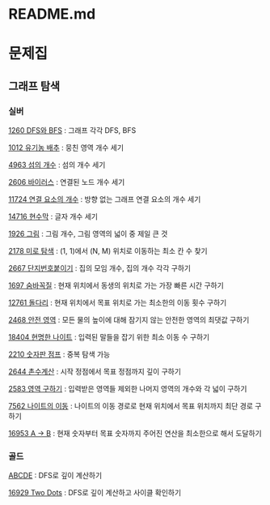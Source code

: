 # README.md

# 문제집

## 그래프 탐색

### 실버

[1260 DFS와 BFS](https://www.acmicpc.net/problem/1260) : 그래프 각각 DFS, BFS

[1012 유기농 배추](https://www.acmicpc.net/problem/1012) : 뭉친 영역 개수 세기

[4963 섬의 개수](https://www.acmicpc.net/problem/4963) : 섬의 개수 세기

[2606 바이러스](https://www.acmicpc.net/problem/2606) : 연결된 노드 개수 세기

[11724 연결 요소의 개수](https://www.acmicpc.net/problem/11724) : 방향 없는 그래프 연결 요소의 개수 세기

[14716 현수막](https://www.acmicpc.net/problem/14716) : 글자 개수 세기

[1926 그림](https://www.acmicpc.net/problem/1926) : 그림 개수, 그림 영역의 넓이 중 제일 큰 것

[2178 미로 탐색](https://www.acmicpc.net/problem/2178) : (1, 1)에서 (N, M) 위치로 이동하는 최소 칸 수 찾기

[2667 단지번호붙이기](https://www.acmicpc.net/problem/2667) : 집의 모임 개수, 집의 개수 각각 구하기

[1697 숨바꼭질](https://www.acmicpc.net/problem/1697) : 현재 위치에서 동생의 위치로 가는 가장 빠른 시간 구하기

[12761 돌다리](https://www.acmicpc.net/problem/12761) : 현재 위치에서 목표 위치로 가는 최소한의 이동 횟수 구하기

[2468 안전 영역](https://www.acmicpc.net/problem/2468) : 모든 물의 높이에 대해 잠기지 않는 안전한 영역의 최댓값 구하기

[18404 현명한 나이트](https://www.acmicpc.net/problem/18404) : 입력된 말들을 잡기 위한 최소 이동 수 구하기

[2210 숫자판 점프](https://www.acmicpc.net/problem/2210) : 중복 탐색 가능

[2644 촌수계산](https://www.acmicpc.net/problem/2644) : 시작 정점에서 목표 정점까지 깊이 구하기

[2583 영역 구하기](https://www.acmicpc.net/problem/2583) : 입력받은 영역들 제외한 나머지 영역의 개수와 각 넓이 구하기

[7562 나이트의 이동](https://www.acmicpc.net/problem/7562) : 나이트의 이동 경로로 현재 위치에서 목표 위치까지 최단 경로 구하기

[16953 A → B](https://www.acmicpc.net/problem/16953) : 현재 숫자부터 목표 숫자까지 주어진 연산을 최소한으로 해서 도달하기

### 골드

[ABCDE](https://www.acmicpc.net/problem/13023) : DFS로 깊이 계산하기

[16929 Two Dots](https://www.acmicpc.net/problem/16929) : DFS로 깊이 계산하고 사이클 확인하기
